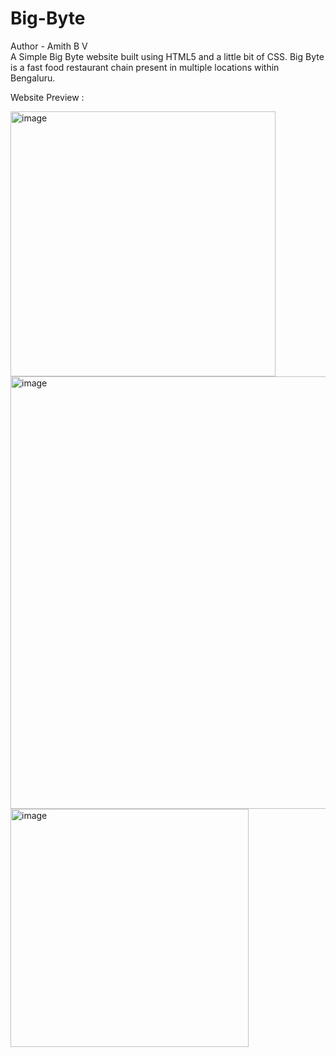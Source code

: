 # Big-Byte <br>
Author - Amith B V <br>
A Simple Big Byte website built using HTML5 and a little bit of CSS.
Big Byte is a fast food restaurant chain present in multiple locations within Bengaluru.

Website Preview :

<img width="424" alt="image" src="https://github.com/AmithBV0606/Big-Byte/assets/154083629/2b4ed190-9b9e-4064-a445-83c7ad9ad6ce">

<img width="692" alt="image" src="https://github.com/AmithBV0606/Big-Byte/assets/154083629/65dfbc4f-45d0-4777-9cd2-7efd538edac4">

<img width="381" alt="image" src="https://github.com/AmithBV0606/Big-Byte/assets/154083629/d5752c66-4601-4c46-9238-bc4cce25a17a">
